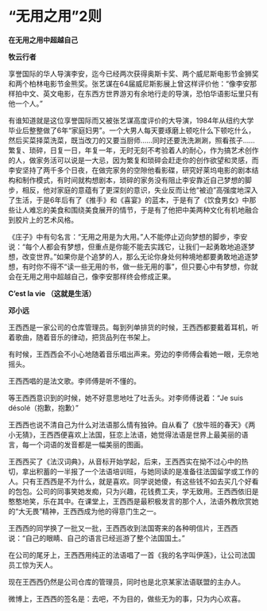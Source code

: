 # “无用之用”2则

**在无用之用中超越自己**

**牧云行者**

享誉国际的华人导演李安，迄今已经两次获得奥斯卡奖、两个威尼斯电影节金狮奖和两个柏林电影节金熊奖。张艺谋在64届威尼斯影展上曾这样评价他：“像李安那样拍中文、英文电影，在东西方世界游刃有余地行走的导演，恐怕华语影坛里只有他一个人。” 

有谁知道就是这位享誉国际而又被张艺谋高度评价的大导演，1984年从纽约大学毕业后整整做了6年“家庭妇男”。一个大男人每天要琢磨上顿吃什么下顿吃什么，然后买菜择菜洗菜，既当改刀的又要当厨师……同时还要洗洗涮涮，照看孩子……繁复、琐碎，日复一日，年复一年，无时无刻不考验着人的耐心，作为搞艺术创作的人，做家务活可以说是一大忌，因为繁复和琐碎会赶走你的创作欲望和灵感，而李安坚持了两千多个日夜，在做完家务的空隙他看影碟，研究好莱坞电影的剧本结构和制作模式，有时间就构想剧本，琐碎的家务没有阻止李安靠近自己梦想的脚步，相反，他对家庭的意蕴有了更深刻的意识，失业反而让他“被迫”高强度地深入了生活，于是6年后有了《推手》和《喜宴》的蓝本，于是有了《饮食男女》中那些让人难忘的美食和围绕美食展开的情节，于是有了他把中美两种文化有机地融合到胶片上的艺术风格。 

《庄子》中有句名言：“无用之用是为大用。”人不能停止迈向梦想的脚步，李安说：“每个人都会有梦想，但重点是你能不能去实践它，让我们一起勇敢地追逐梦想，改变世界。”如果你是个追梦的人，那么无论你身处何种境地都要勇敢地追逐梦想，有时你不得不“读一些无用的书，做一些无用的事”，但只要心中有梦想，你就会在无用之用中超越自己，像李安那样终会修成正果。 

**C’est la vie （这就是生活）**

**邓小远**

王西西是一家公司的仓库管理员。每到列单排货的时候，王西西都要戴着耳机，听着歌曲，随着音乐的律动，把货品列在书架上。 

有时候，王西西会不小心地随着音乐唱出声来。旁边的李师傅会看她一眼，无奈地摇头。 

王西西唱的是法文歌。李师傅是听不懂的。 

等王西西意识到的时候，她不好意思地吐了吐舌头。对李师傅说着：“Je suis désolé（抱歉，抱歉）” 

王西西也说不清自己为什么对法语那么情有独钟。自从看了《放牛班的春天》《两小无猜》，王西西便喜欢上法国，狂恋上法语，她觉得法语是世界上最美丽的语言，每一个词语的发音都是一幅美丽的图画。 

王西西买了《法汉词典》，从音标开始学起，后来，王西西实在拗不过心中的热切，拿出积蓄的一半报了一个法语培训班，与她同读的是准备往法国留学或工作的人。只有王西西是不为什么，就是喜欢。同学说她傻，有这些钱不如去买几个好看的包包。公司的同事笑她发痴，只为兴趣，花钱费工夫，学无致用。王西西依旧是憨憨地笑，乐在其中。在课堂上，王西西是最积极发言的那个人，法语外教欣赏她的“大无畏”精神，王西西成为他的得意门生之一。 

王西西的同学换了一批又一批，王西西收到法国寄来的各种明信片，王西西说：“自己的眼睛、自己的语言已经巡游了整个法国国土。” 

在公司的尾牙上，王西西用纯正的法语唱了一首《我的名字叫伊莲》，让公司法国员工惊为天人。 

现在王西西仍然是公司仓库的管理员，同时也是北京某家法语联盟的主办人。 

微博上，王西西的签名是：去吧，不为目的，做些无为的事，只为内心欢喜。